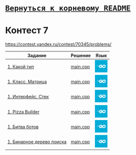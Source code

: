 # [__```Вернуться к корневому README```__](https://github.com/enikk500/CFU/blob/main/README.md)
# Контест 7
https://contest.yandex.ru/contest/70345/problems/

| Задание | Решение | Язык |
| --- | --- | --- |
| [1. Какой тип](https://contest.yandex.ru/contest/70345/problems/1/) | [main.cpp](https://github.com/enikk500/CFU/blob/main/Contests/Contest-2024-10-23/01/main.cpp) | [<img src="https://github.com/enikk500/CFU/blob/main/img/go.jpg" width="40"/>]() |
| [1. Класс. Матрица](https://contest.yandex.ru/contest/70345/problems/2/) | [main.cpp](https://github.com/enikk500/CFU/blob/main/Contests/Contest-2024-10-23/01/main.cpp) | [<img src="https://github.com/enikk500/CFU/blob/main/img/go.jpg" width="40"/>]() |
| [1. Интерфейс. Стек](https://contest.yandex.ru/contest/70345/problems/3/) | [main.cpp](https://github.com/enikk500/CFU/blob/main/Contests/Contest-2024-10-23/01/main.cpp) | [<img src="https://github.com/enikk500/CFU/blob/main/img/go.jpg" width="40"/>]() |
| [1. Pizza Builder](https://contest.yandex.ru/contest/70345/problems/4/) | [main.cpp](https://github.com/enikk500/CFU/blob/main/Contests/Contest-2024-10-23/01/main.cpp) | [<img src="https://github.com/enikk500/CFU/blob/main/img/go.jpg" width="40"/>]() |
| [1. Битва ботов](https://contest.yandex.ru/contest/70345/problems/5/) | [main.cpp](https://github.com/enikk500/CFU/blob/main/Contests/Contest-2024-10-23/01/main.cpp) | [<img src="https://github.com/enikk500/CFU/blob/main/img/go.jpg" width="40"/>]() |
| [1. Бинарное дерево поиска](https://contest.yandex.ru/contest/70345/problems/6/) | [main.cpp](https://github.com/enikk500/CFU/blob/main/Contests/Contest-2024-10-23/01/main.cpp) | [<img src="https://github.com/enikk500/CFU/blob/main/img/go.jpg" width="40"/>]() |

